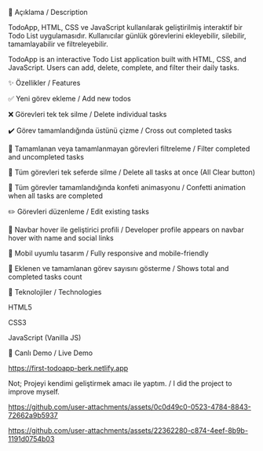 📖 Açıklama / Description

TodoApp, HTML, CSS ve JavaScript kullanılarak geliştirilmiş interaktif bir Todo List uygulamasıdır. Kullanıcılar günlük görevlerini ekleyebilir, silebilir, tamamlayabilir ve filtreleyebilir.

TodoApp is an interactive Todo List application built with HTML, CSS, and JavaScript. Users can add, delete, complete, and filter their daily tasks.

✨ Özellikler / Features

✅ Yeni görev ekleme / Add new todos

❌ Görevleri tek tek silme / Delete individual tasks

✔️ Görev tamamlandığında üstünü çizme / Cross out completed tasks

📂 Tamamlanan veya tamamlanmayan görevleri filtreleme / Filter completed and uncompleted tasks

🧹 Tüm görevleri tek seferde silme / Delete all tasks at once (All Clear button)

🎉 Tüm görevler tamamlandığında konfeti animasyonu / Confetti animation when all tasks are completed

✏️ Görevleri düzenleme / Edit existing tasks

👤 Navbar hover ile geliştirici profili / Developer profile appears on navbar hover with name and social links

📱 Mobil uyumlu tasarım / Fully responsive and mobile-friendly

🔢 Eklenen ve tamamlanan görev sayısını gösterme / Shows total and completed tasks count

📂 Teknolojiler / Technologies

HTML5

CSS3

JavaScript (Vanilla JS)



🔗 Canlı Demo / Live Demo

https://first-todoapp-berk.netlify.app

Not; Projeyi kendimi geliştirmek amacı ile yaptım. / I did the project to improve myself.





https://github.com/user-attachments/assets/0c0d49c0-0523-4784-8843-72662a9b5937




https://github.com/user-attachments/assets/22362280-c874-4eef-8b9b-1191d0754b03







